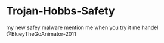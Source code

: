 # Trojan-Hobbs-Safety
my new safey malware
mention me when you try it 
me handel @BlueyTheGoAnimator-2011
